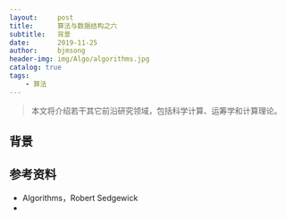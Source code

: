 ```yaml
---
layout:     post
title:      算法与数据结构之六
subtitle:   背景
date:       2019-11-25
author:     bjmsong
header-img: img/Algo/algorithms.jpg
catalog: true
tags:
    - 算法
---
```

>本文将介绍若干其它前沿研究领域，包括科学计算、运筹学和计算理论。

## 背景


## 参考资料
- Algorithms，Robert Sedgewick
- 
